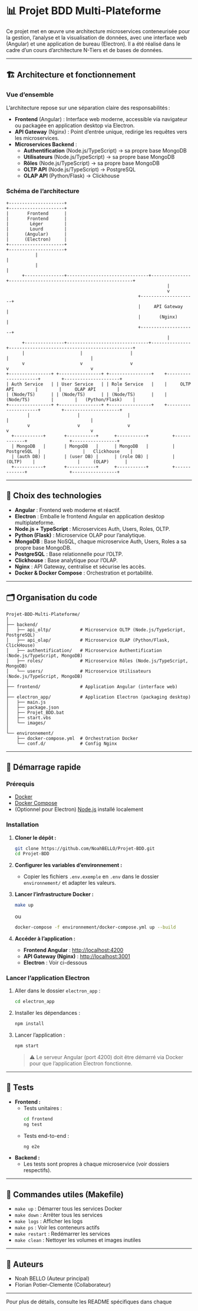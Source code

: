 # 📊 Projet BDD Multi-Plateforme

Ce projet met en œuvre une architecture microservices conteneurisée pour la gestion, l’analyse et la visualisation de données, avec une interface web (Angular) et une application de bureau (Electron). Il a été réalisé dans le cadre d’un cours d’architecture N-Tiers et de bases de données.

---

## 🏗️ Architecture et fonctionnement

### Vue d’ensemble

L’architecture repose sur une séparation claire des responsabilités :

- **Frontend** (Angular) : Interface web moderne, accessible via navigateur ou packagée en application desktop via Electron.
- **API Gateway** (Nginx) : Point d’entrée unique, redirige les requêtes vers les microservices.
- **Microservices Backend** :
  - **Authentification** (Node.js/TypeScript) → sa propre base MongoDB
  - **Utilisateurs** (Node.js/TypeScript) → sa propre base MongoDB
  - **Rôles** (Node.js/TypeScript) → sa propre base MongoDB
  - **OLTP API** (Node.js/TypeScript) → PostgreSQL
  - **OLAP API** (Python/Flask) → Clickhouse

### Schéma de l’architecture

```
+---------------------+                                                                         +---------------------+
|       Frontend      |                                                                         |       Frontend      |
|        Léger        |                                                                         |        Lourd        |
|      (Angular)      |                                                                         |      (Electron)     |
+---------------------+                                                                         +---------------------+
           |                                                                                               |
           |                                                                                               |
      +---------------+-------------------------------+---------------+-----------------------------------------------+
                                                             |
                                                             v
                                                  +---------------------+
                                                  |     API Gateway     |
                                                  |       (Nginx)       |
                                                  +---------------------+
                                                             |
      +---------------+-------------------------------+---------------+-----------------------------------------------+
      |                     |                  |                      |                               |
      v                     v                  v                      v                               v
+----------------+ +----------------+ +----------------+    +---------------------+        +---------------------+
| Auth Service   | | User Service   | | Role Service   |    |     OLTP API        |        |     OLAP API        |
| (Node/TS)      | | (Node/TS)      | | (Node/TS)      |    |    (Node/TS)        |        |   (Python/Flask)    |
+----------------+ +----------------+ +----------------+    +---------------------+        +---------------------+
        |                  |                  |                       |                               |
        v                  v                  v                       v                               v
  +-----------+       +-----------+      +-----------+         +-------------+                +-----------------+
  | MongoDB   |       | MongoDB   |      | MongoDB   |         | PostgreSQL  |                |   Clickhouse    |
  | (auth DB) |       | (user DB) |      | (role DB) |         |   (OLTP)    |                |     (OLAP)      |
  +-----------+       +-----------+      +-----------+         +-------------+                +-----------------+
```

---

## 🎯 Choix des technologies

- **Angular** : Frontend web moderne et réactif.
- **Electron** : Emballe le frontend Angular en application desktop multiplateforme.
- **Node.js + TypeScript** : Microservices Auth, Users, Roles, OLTP.
- **Python (Flask)** : Microservice OLAP pour l’analytique.
- **MongoDB** : Base NoSQL, chaque microservice Auth, Users, Roles a sa propre base MongoDB.
- **PostgreSQL** : Base relationnelle pour l’OLTP.
- **Clickhouse** : Base analytique pour l’OLAP.
- **Nginx** : API Gateway, centralise et sécurise les accès.
- **Docker & Docker Compose** : Orchestration et portabilité.

---

## 🗂️ Organisation du code

```
Projet-BDD-Multi-Plateforme/
│
├── backend/
│   ├── api_oltp/           # Microservice OLTP (Node.js/TypeScript, PostgreSQL)
│   ├── api_olap/           # Microservice OLAP (Python/Flask, ClickHouse)
│   ├── authentification/   # Microservice Authentification (Node.js/TypeScript, MongoDB)
│   ├── roles/              # Microservice Rôles (Node.js/TypeScript, MongoDB)
│   └── users/              # Microservice Utilisateurs (Node.js/TypeScript, MongoDB)
│
├── frontend/               # Application Angular (interface web)
│
├── electron_app/           # Application Electron (packaging desktop)
│   ├── main.js
│   ├── package.json
│   ├── Projet_BDD.bat
│   ├── start.vbs
│   └── images/
│
└── environnement/
    ├── docker-compose.yml  # Orchestration Docker
    └── conf.d/             # Config Nginx
```

---

## 🚀 Démarrage rapide

### Prérequis

- [Docker](https://www.docker.com/)
- [Docker Compose](https://docs.docker.com/compose/)
- (Optionnel pour Electron) [Node.js](https://nodejs.org/) installé localement

### Installation

1. **Cloner le dépôt :**

   ```bash
   git clone https://github.com/NoahBELLO/Projet-BDD.git
   cd Projet-BDD
   ```

2. **Configurer les variables d’environnement :**

   - Copier les fichiers `.env.exemple` en `.env` dans le dossier `environnement/` et adapter les valeurs.

3. **Lancer l’infrastructure Docker :**

   ```bash
   make up
   ```

   ou

   ```bash
   docker-compose -f environnement/docker-compose.yml up --build
   ```

4. **Accéder à l’application :**
   - **Frontend Angular** : [http://localhost:4200](http://localhost:4200)
   - **API Gateway (Nginx)** : [http://localhost:3001](http://localhost:3001)
   - **Electron** : Voir ci-dessous

### Lancer l’application Electron

1. Aller dans le dossier `electron_app` :
   ```bash
   cd electron_app
   ```
2. Installer les dépendances :
   ```bash
   npm install
   ```
3. Lancer l’application :
   ```bash
   npm start
   ```
   > ⚠️ Le serveur Angular (port 4200) doit être démarré via Docker pour que l’application Electron fonctionne.

---

## 🧪 Tests

- **Frontend :**
  - Tests unitaires :
    ```bash
    cd frontend
    ng test
    ```
  - Tests end-to-end :
    ```bash
    ng e2e
    ```
- **Backend :**
  - Les tests sont propres à chaque microservice (voir dossiers respectifs).

---

## 🔧 Commandes utiles (Makefile)

- `make up` : Démarrer tous les services Docker
- `make down` : Arrêter tous les services
- `make logs` : Afficher les logs
- `make ps` : Voir les conteneurs actifs
- `make restart` : Redémarrer les services
- `make clean` : Nettoyer les volumes et images inutiles

---

## 👥 Auteurs

- Noah BELLO (Auteur principal)
- Florian Potier-Clemente (Collaborateur)

---

Pour plus de détails, consulte les README spécifiques dans chaque
